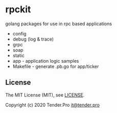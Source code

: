 # rpckit
golang packages for use in rpc based applications

* config
* debug (log & trace)
* grpc
* soap
* static
* app - application logic samples
* Makefile - generate .pb.go for app/ticker

## License

The MIT License (MIT), see [LICENSE](LICENSE).

Copyright (c) 2020 Tender.Pro <it@tender.pro>
